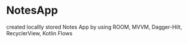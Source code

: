 # NotesApp

created locallly stored Notes App by using ROOM, MVVM, Dagger-Hilt, RecyclerView, Kotlin Flows
